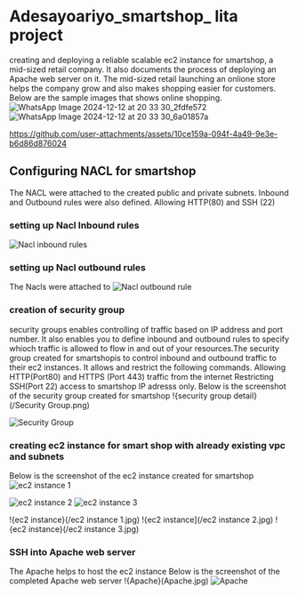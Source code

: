 # Adesayoariyo_smartshop_ lita project
creating and deploying a reliable scalable ec2 instance for smartshop, a mid-sized retail company. It also documents the process of deploying an Apache web server on it.
The mid-sized retail launching an onlione store helps the company grow and also makes shopping easier for customers. Below are the sample images that shows online shopping.
![WhatsApp Image 2024-12-12 at 20 33 30_2fdfe572](https://github.com/user-attachments/assets/55ccf2de-298f-44c5-9fbc-7734cf87652d)
![WhatsApp Image 2024-12-12 at 20 33 30_6a01857a](https://github.com/user-attachments/assets/569214e2-4732-4b74-bb77-b03ecaa8ec4c)


https://github.com/user-attachments/assets/10ce159a-094f-4a49-9e3e-b6d86d876024

## Configuring NACL for smartshop
The NACL were attached to the created public and private subnets. Inbound and Outbound rules were also defined. Allowing  HTTP(80) and SSH (22)

### setting up Nacl Inbound rules
![Nacl inbound rules](https://github.com/user-attachments/assets/ab3094ab-2ad7-4bc3-b9ec-5218ebd6622c)


### setting up Nacl outbound rules
The Nacls were attached to 
![Nacl outbound rule](https://github.com/user-attachments/assets/186d8362-d510-44ee-aaac-db477a0d937d)

### creation of security group
security groups enables controlling of traffic based on IP address and port number. It also enables you to define inbound and outbound rules to specify whioch traffic is allowed to flow in and out of your resources.The security group created for smartshopis to control inbound and outbound traffic to their ec2 instances. It allows and restrict the following commands.
Allowing HTTP(Port80) and HTTPS (Port 443) traffic from the internet
Restricting SSH(Port 22) access to smartshop IP adresss only.
Below is the screenshot of the security group created for smartshop
!{security group detail}(/Security Group.png)

![Security Group](https://github.com/user-attachments/assets/1985e7a6-e0db-49e7-802c-40692e883cb6)



### creating ec2 instance for smart shop with already existing vpc and subnets
 Below is the screenshot of the ec2 instance created for smartshop
 ![ec2 instance 1](https://github.com/user-attachments/assets/0a601212-0713-47ab-bc39-39e4ad382d9b)

 ![ec2 instance 2](https://github.com/user-attachments/assets/382dff62-3b74-4c58-976b-8c8afe3d1029)
 ![ec2 instance 3](https://github.com/user-attachments/assets/f03c7324-e5ee-4263-85e9-9f700dcc3eac)

 

 !{ec2 instance}(/ec2 instance 1.jpg)
 !{ec2 instance](/ec2 instance 2.jpg)
 !{ec2 instance}(/ec2 instance 3.jpg) 
 ### SSH into Apache web server
 The Apache helps to host the ec2 instance
Below is the screenshot of the completed Apache web server
!{Apache}(Apache.jpg)
![Apache](https://github.com/user-attachments/assets/84c9e75d-cf71-496e-af6a-cff86c9b3b8d)


